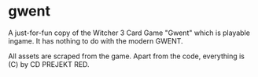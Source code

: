 # gwent

A just-for-fun copy of the Witcher 3 Card Game "Gwent" which is playable ingame.
It has nothing to do with the modern GWENT.

All assets are scraped from the game.
Apart from the code, everything is (C) by CD PREJEKT RED.